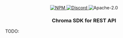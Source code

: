 <div align="center">
    <a href="https://www.npmjs.com/package/@evilkiwi/chroma-sdk" target="_blank">
        <img src="https://img.shields.io/npm/v/@evilkiwi/chroma-sdk?style=flat-square" alt="NPM" />
    </a>
    <a href="https://discord.gg/XMrHXtN" target="_blank">
        <img src="https://img.shields.io/discord/123906549860139008?color=7289DA&label=discord&logo=discord&logoColor=FFFFFF&style=flat-square" alt="Discord" />
    </a>
    <img src="https://img.shields.io/npm/l/@evilkiwi/chroma-sdk?style=flat-square" alt="Apache-2.0" />
    <h3>Chroma SDK for REST API</h3>
</div>

TODO:
